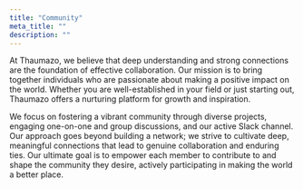 ```yaml
---
title: "Community"
meta_title: ""
description: ""
---
```


At Thaumazo, we believe that deep understanding and strong connections are the foundation of effective collaboration. Our mission is to bring together individuals who are passionate about making a positive impact on the world. Whether you are well-established in your field or just starting out, Thaumazo offers a nurturing platform for growth and inspiration.

We focus on fostering a vibrant community through diverse projects, engaging one-on-one and group discussions, and our active Slack channel. Our approach goes beyond building a network; we strive to cultivate deep, meaningful connections that lead to genuine collaboration and enduring ties. Our ultimate goal is to empower each member to contribute to and shape the community they desire, actively participating in making the world a better place.
